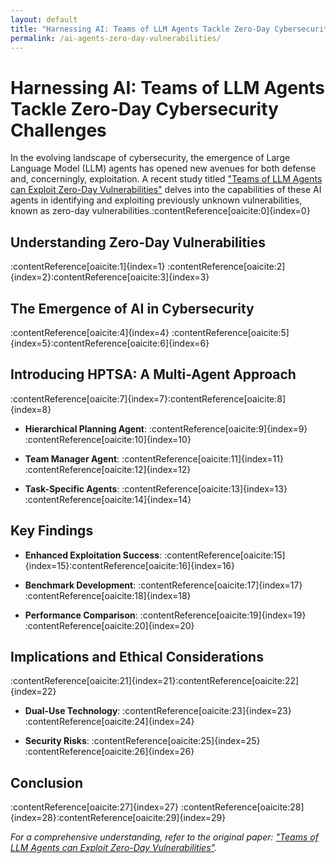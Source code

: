 ```yaml
---
layout: default
title: "Harnessing AI: Teams of LLM Agents Tackle Zero-Day Cybersecurity Challenges"
permalink: /ai-agents-zero-day-vulnerabilities/
---
```


# Harnessing AI: Teams of LLM Agents Tackle Zero-Day Cybersecurity Challenges

In the evolving landscape of cybersecurity, the emergence of Large Language Model (LLM) agents has opened new avenues for both defense and, concerningly, exploitation. A recent study titled ["Teams of LLM Agents can Exploit Zero-Day Vulnerabilities"](https://arxiv.org/abs/2406.01637) delves into the capabilities of these AI agents in identifying and exploiting previously unknown vulnerabilities, known as zero-day vulnerabilities.&#8203;:contentReference[oaicite:0]{index=0}

## Understanding Zero-Day Vulnerabilities

:contentReference[oaicite:1]{index=1} :contentReference[oaicite:2]{index=2}&#8203;:contentReference[oaicite:3]{index=3}

## The Emergence of AI in Cybersecurity

:contentReference[oaicite:4]{index=4} :contentReference[oaicite:5]{index=5}&#8203;:contentReference[oaicite:6]{index=6}

## Introducing HPTSA: A Multi-Agent Approach

:contentReference[oaicite:7]{index=7}&#8203;:contentReference[oaicite:8]{index=8}

- **Hierarchical Planning Agent**: :contentReference[oaicite:9]{index=9}&#8203;:contentReference[oaicite:10]{index=10}

- **Team Manager Agent**: :contentReference[oaicite:11]{index=11}&#8203;:contentReference[oaicite:12]{index=12}

- **Task-Specific Agents**: :contentReference[oaicite:13]{index=13}&#8203;:contentReference[oaicite:14]{index=14}

## Key Findings

- **Enhanced Exploitation Success**: :contentReference[oaicite:15]{index=15}&#8203;:contentReference[oaicite:16]{index=16}

- **Benchmark Development**: :contentReference[oaicite:17]{index=17}&#8203;:contentReference[oaicite:18]{index=18}

- **Performance Comparison**: :contentReference[oaicite:19]{index=19}&#8203;:contentReference[oaicite:20]{index=20}

## Implications and Ethical Considerations

:contentReference[oaicite:21]{index=21}&#8203;:contentReference[oaicite:22]{index=22}

- **Dual-Use Technology**: :contentReference[oaicite:23]{index=23}&#8203;:contentReference[oaicite:24]{index=24}

- **Security Risks**: :contentReference[oaicite:25]{index=25}&#8203;:contentReference[oaicite:26]{index=26}

## Conclusion

:contentReference[oaicite:27]{index=27} :contentReference[oaicite:28]{index=28}&#8203;:contentReference[oaicite:29]{index=29}

*For a comprehensive understanding, refer to the original paper: ["Teams of LLM Agents can Exploit Zero-Day Vulnerabilities"](https://arxiv.org/abs/2406.01637).*
